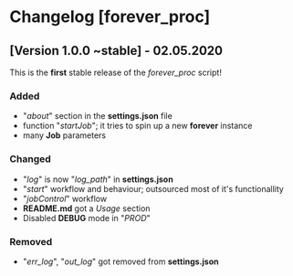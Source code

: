 # Changelog [forever_proc]



## [Version 1.0.0 ~stable] - 02.05.2020

This is the **first** stable release of the *forever_proc* script!



### Added

- "*about*" section in the **settings.json** file
- function "*startJob*"; it tries to spin up a new **forever** instance
- many **Job** <class> parameters



### Changed

- "*log*" is now "*log_path*" in **settings.json**
- "*start*" workflow and behaviour; outsourced most of it's functionallity
- "*jobControl*" workflow 
- **README.md** got a *Usage* section
- Disabled **DEBUG** mode in "*PROD*"



### Removed

- "*err_log*", "*out_log*" got removed from **settings.json**
